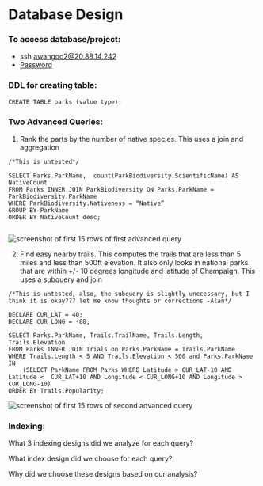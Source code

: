 
# Database Design

### To access database/project: 
* ssh awangoo2@20.88.14.242
* [Password](https://www.youtube.com/watch?v=dQw4w9WgXcQ) 

### DDL for creating table: 
```
CREATE TABLE parks (value type);
```

### Two Advanced Queries: 
1. Rank the parts by the number of native species. This uses a join and aggregation
```
/*This is untested*/

SELECT Parks.ParkName,  count(ParkBiodiversity.ScientificName) AS NativeCount
FROM Parks INNER JOIN ParkBiodiversity ON Parks.ParkName = ParkBiodiversity.ParkName
WHERE ParkBiodiversity.Nativeness = “Native”
GROUP BY ParkName
ORDER BY NativeCount desc;


```
![screenshot of first 15 rows of first advanced query](/img/img_name)

2.  Find easy nearby trails. This computes the trails that are less than 5 miles and less than 500ft elevation. It also only looks in national parks that are within +/- 10 degrees longitude and latitude of Champaign. This uses a subquery and join
```
/*This is untested, also, the subquery is slightly unecessary, but I think it is okay??? let me know thoughts or corrections -Alan*/

DECLARE CUR_LAT = 40;
DECLARE CUR_LONG = -88;

SELECT Parks.ParkName, Trails.TrailName, Trails.Length, Trails.Elevation
FROM Parks INNER JOIN Trials on Parks.ParkName = Trails.ParkName
WHERE Trails.Length < 5 AND Trails.Elevation < 500 and Parks.ParkName IN 
	(SELECT ParkName FROM Parks WHERE Latitude > CUR_LAT-10 AND Latitude < 	CUR_LAT+10 AND Longitude < CUR_LONG+10 AND Longitude > CUR_LONG-10)
ORDER BY Trails.Popularity;

```
![screenshot of first 15 rows of second advanced query](/img/img_name)

### Indexing: 
What 3 indexing designs did we analyze for each query? 

What index design did we choose for each query? 

Why did we choose these designs based on our analysis? 
